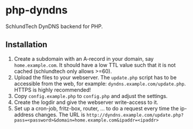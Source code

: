 php-dyndns
==========

SchlundTech DynDNS backend for PHP.

Installation
------------

1. Create a subdomain with an A-record in your domain, say `home.example.com`. It should have a low TTL value such that it is not cached (schlundtech only allows >=60).
2. Upload the files to your webserver. The `update.php` script has to be accessible from the web, for example: `dyndns.example.com/update.php`. HTTPS is highly recommended!
3. Copy `config.example.php` to `config.php` and adjust the settings.
4. Create the logdir and give the webserver write-access to it.
5. Set up a cron-job, fritz-box, router, ... to do a request every time the ip-address changes. The URL is `http://dyndns.example.com/update.php?pass=<password>&domain=home.example.com&ipaddr=<ipaddr>`
